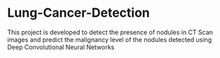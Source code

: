 # Lung-Cancer-Detection
This project is developed to detect the presence of nodules in CT Scan images and predict the malignancy level of the nodules detected using Deep Convolutional Neural Networks
